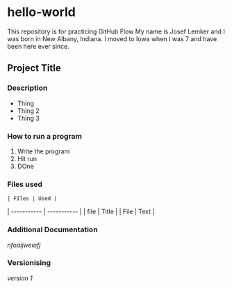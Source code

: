 # hello-world
This repository is for practicing GitHub Flow
My name is Josef Lemker and I was born in New Albany, Indiana. I moved to Iowa when I was 7 and have been here ever since.

## Project Title

### Description
- Thing
- Thing 2
- Thing 3

### How to run a program

1. Write the program
2. Hit run
3. DOne

### Files used
	| FIles | Used |
| ----------- | ----------- |
| file | Title |
| File | Text |

### Additional Documentation
*nfoaijweiofj*

### Versionising
*version 1*
